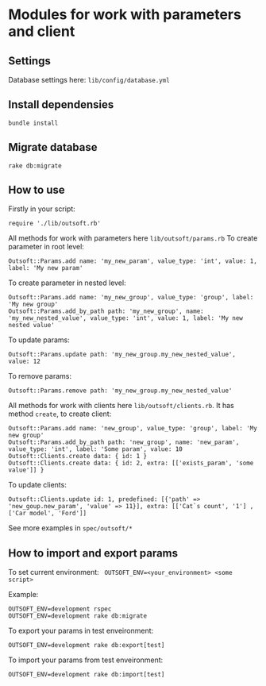 # Modules for work with parameters and client

## Settings

Database settings here: `lib/config/database.yml`

## Install dependensies

```
bundle install
```

## Migrate database

```
rake db:migrate
```

## How to use

Firstly in your script:
```
require './lib/outsoft.rb'
```

All methods for work with parameters here `lib/outsoft/params.rb`
To create parameter in root level:
```
Outsoft::Params.add name: 'my_new_param', value_type: 'int', value: 1, label: 'My new param'
```

To create parameter in nested level:
```
Outsoft::Params.add name: 'my_new_group', value_type: 'group', label: 'My new group'
Outsoft::Params.add_by_path path: 'my_new_group', name: 'my_new_nested_value', value_type: 'int', value: 1, label: 'My new nested value'
```

To update params:
```
Outsoft::Params.update path: 'my_new_group.my_new_nested_value', value: 12
```

To remove params:
```
Outsoft::Params.remove path: 'my_new_group.my_new_nested_value'
```


All methods for work with clients here `lib/outsoft/clients.rb`. 
It has method `create`, to create client:
```
Outsoft::Params.add name: 'new_group', value_type: 'group', label: 'My new group'
Outsoft::Params.add_by_path path: 'new_group', name: 'new_param', value_type: 'int', label: 'Some param', value: 10
Outsoft::Clients.create data: { id: 1 }
Outsoft::Clients.create data: { id: 2, extra: [['exists_param', 'some value']] }
```

To update clients:
```
Outsoft::Clients.update id: 1, predefined: [{'path' => 'new_goup.new_param', 'value' => 11}], extra: [['Cat`s count', '1'] ,['Car model', 'Ford']]

```

See more examples in `spec/outsoft/*`

## How to import and export params

To set current environment:
``` OUTSOFT_ENV=<your_environment> <some script>```

Example: 
``` 
OUTSOFT_ENV=development rspec
OUTSOFT_ENV=development rake db:migrate

```

To export your params in test enveironment:
``` 
OUTSOFT_ENV=development rake db:export[test]

```

To import your params from test enveironment:
``` 
OUTSOFT_ENV=development rake db:import[test]

```